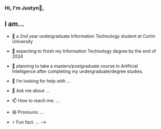 ### Hi, I'm Justyn👋,
## I am...

- 🔭 a 2nd year undergraduate Information Technology student at Curtin University

- 🌱 expecting to finish my Information Technology degree by the end of 2024
- 👯 planning to take a masters/postgraduate course in Artificial Intelligence after completing my undergraduate/degree studies.
- 🤔 I’m looking for help with ...
- 💬 Ask me about ...
- 📫 How to reach me: ...
- 😄 Pronouns: ...
- ⚡ Fun fact: ...
-->
